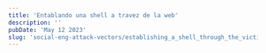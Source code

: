 ```yaml
---
title: 'Entablando una shell a travez de la web'
description: ''
pubDate: 'May 12 2023'
slug: 'social-eng-attack-vectors/establishing_a_shell_through_the_victims_browser'
---
```

